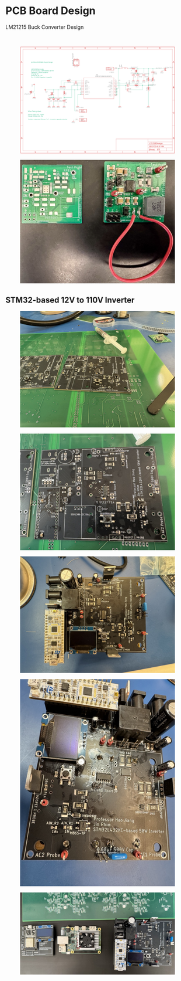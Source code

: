 # PCB Board Design

LM21215 Buck Converter Design&#x20;

<figure><img src=".gitbook/assets/Screenshot 2024-11-26 at 5.27.24 PM.png" alt=""><figcaption></figcaption></figure>

<figure><img src=".gitbook/assets/LM21215_sch.png" alt=""><figcaption></figcaption></figure>

<figure><img src=".gitbook/assets/IMG_3111 Large.jpeg" alt=""><figcaption></figcaption></figure>

## STM32-based 12V to 110V Inverter&#x20;

<figure><img src=".gitbook/assets/IMG_3112 Large.jpeg" alt=""><figcaption></figcaption></figure>

<figure><img src=".gitbook/assets/IMG_3113 Large.jpeg" alt=""><figcaption></figcaption></figure>

<figure><img src=".gitbook/assets/IMG_3115 Large (1).jpeg" alt=""><figcaption></figcaption></figure>

<figure><img src=".gitbook/assets/IMG_3117 Large.jpeg" alt=""><figcaption></figcaption></figure>

<figure><img src=".gitbook/assets/IMG_3121 Large (2).jpeg" alt=""><figcaption></figcaption></figure>
